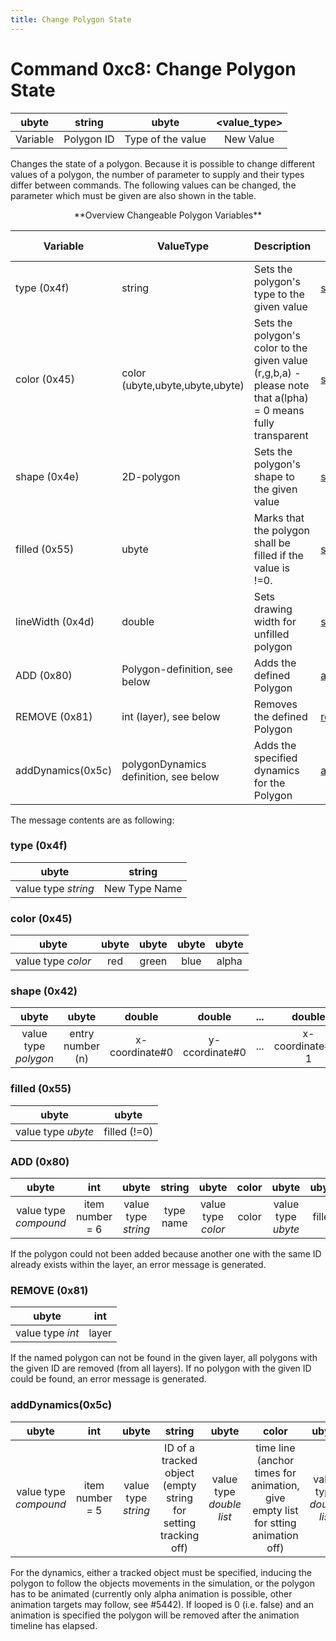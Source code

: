 ```yaml
---
title: Change Polygon State
---
```


# Command 0xc8: Change Polygon State

|  ubyte   |   string   |       ubyte       | <value_type\> |
| :------: | :--------: | :---------------: | :----------: |
| Variable | Polygon ID | Type of the value |  New Value   |

Changes the state of a polygon. Because it is possible to change
different values of a polygon, the number of parameter to supply and
their types differ between commands. The following values can be
changed, the parameter which must be given are also shown in the table.

<center>**Overview Changeable Polygon Variables**</center>

| Variable          | ValueType                             | Description              | [Python Method](../TraCI/Interfacing_TraCI_from_Python.md)                          |
| ----------------- | ------------------------------------- | ------------------------------------------------- | ----------------------------------------- |
| type (0x4f)       | string                                | Sets the polygon's type to the given value                                                                   | [setType](https://sumo.dlr.de/pydoc/traci._polygon.html#PolygonDomain-setType)           |
| color (0x45)      | color (ubyte,ubyte,ubyte,ubyte)       | Sets the polygon's color to the given value (r,g,b,a) - please note that a(lpha) = 0 means fully transparent | [setColor](https://sumo.dlr.de/pydoc/traci._polygon.html#PolygonDomain-setColor)         |
| shape (0x4e)      | 2D-polygon                            | Sets the polygon's shape to the given value                                                                  | [setShape](https://sumo.dlr.de/pydoc/traci._polygon.html#PolygonDomain-setShape)         |
| filled (0x55)     | ubyte                                 | Marks that the polygon shall be filled if the value is \!=0.                                                 | [setFilled](https://sumo.dlr.de/pydoc/traci._polygon.html#PolygonDomain-setFilled)       |
| lineWidth (0x4d)  | double                                | Sets drawing width for unfilled polygon                                                                      | [setLineWidth](https://sumo.dlr.de/pydoc/traci._polygon.html#PolygonDomain-setLineWidth) |
| ADD (0x80)        | Polygon-definition, see below         | Adds the defined Polygon                                                                                     | [add](https://sumo.dlr.de/pydoc/traci._polygon.html#PolygonDomain-add)                   |
| REMOVE (0x81)     | int (layer), see below                | Removes the defined Polygon                                                                                  | [remove](https://sumo.dlr.de/pydoc/traci._polygon.html#PolygonDomain-remove)             |
| addDynamics(0x5c) | polygonDynamics definition, see below | Adds the specified dynamics for the Polygon                                                                  | [addDynamics](https://sumo.dlr.de/pydoc/traci._polygon.html#PolygonDomain-addDynamics)   |

The message contents are as following:

### type (0x4f)

|        ubyte        |    string     |
| :-----------------: | :-----------: |
| value type *string* | New Type Name |

### color (0x45)

|       ubyte        | ubyte | ubyte | ubyte | ubyte |
| :----------------: | :---: | :---: | :---: | :---: |
| value type *color* |  red  | green | blue  | alpha |

### shape (0x42)

|        ubyte         |      ubyte       |     double      |     double      | ... |      double       |      double       |
| :------------------: | :--------------: | :-------------: | :-------------: | :-: | :---------------: | :---------------: |
| value type *polygon* | entry number (n) | x-coordinate\#0 | y-ccordinate\#0 | ... | x-coordinate\#n-1 | y-coordinate\#n-1 |

### filled (0x55)

|       ubyte        |     ubyte     |
| :----------------: | :-----------: |
| value type *ubyte* | filled (\!=0) |

### ADD (0x80)

|    ubyte   |       int   |        ubyte        |  string   |       ubyte        | color |       ubyte        | ubyte  |      ubyte       |  int  |       ubyte        | shape |
| :-------------------: | :-------------: | :-----------------: | :-------: | :---------: | :---: | :--------: | :----: | :--------------: | :---: | :----------------: | :---: |
| value type *compound* | item number = 6 | value type *string* | type name | value type *color* | color | value type *ubyte* | filled | value type *int* | layer | value type *shape* | shape |

If the polygon could not been added because another one with the same ID
already exists within the layer, an error message is generated.

### REMOVE (0x81)

|      ubyte       |  int  |
| :--------------: | :---: |
| value type *int* | layer |

If the named polygon can not be found in the given layer, all polygons
with the given ID are removed (from all layers). If no polygon with the
given ID could be found, an error message is generated.

### addDynamics(0x5c)

|         ubyte         |       int       |        ubyte        |                             string                             |          ubyte           |                                      color                                       |          ubyte           |                     ubyte                      |       ubyte        |                        int                        |       ubyte        |                                shape                                 |
| :-------------------: | :-------------: | :-----------------: | :---------------------: | :----------------------: | :---------------------------: | :----------------------: | :---------------: | :----------------: | :-----------------------: | :----------------: | :------------------: |
| value type *compound* | item number = 5 | value type *string* | ID of a tracked object (empty string for setting tracking off) | value type *double list* | time line (anchor times for animation, give empty list for stting animation off) | value type *double list* | alpha span (anchor values for alpha animation) | value type *ubyte* | flag indicating whether animation shall be looped | value type *ubyte* | flag indicating whether polygon shall be rotated with tracked object |

For the dynamics, either a tracked object must be specified, inducing
the polygon to follow the objects movements in the simulation, or the
polygon has to be animated (currently only alpha animation is possible,
other animation targets may follow, see #5442). If looped is 0 (i.e. false)
and an animation is specified the polygon will be removed after the
animation timeline has elapsed.